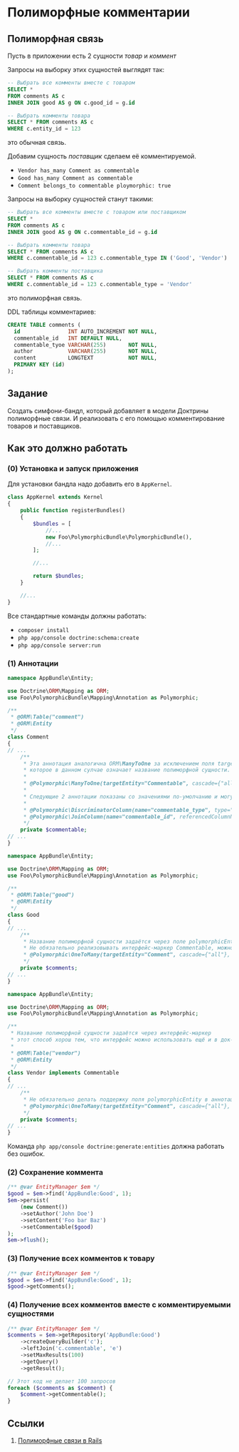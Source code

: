 # Полиморфные комментарии

## Полиморфная связь

Пусть в приложении есть 2 сущности *товар* и *коммент*

Запросы на выборку этих сущностей выглядят так:

```sql
-- Выбрать все комменты вместе с товаром
SELECT *
FROM comments AS c 
INNER JOIN good AS g ON c.good_id = g.id
```

```sql
-- Выбрать комменты товара
SELECT * FROM comments AS c 
WHERE c.entity_id = 123
```
это обычная связь.

Добавим сущность *поставщик* сделаем её комментируемой.

* `Vendor has_many Comment as commentable`
* `Good has_many Comment as commentable`
* `Comment belongs_to commentable ploymorphic: true`

Запросы на выборку сущностей станут такими:

```sql
-- Выбрать все комменты вместе с товаром или поставщиком
SELECT *
FROM comments AS c 
INNER JOIN good AS g ON c.commentable_id = g.id 
```

```sql
-- Выбрать комменты товара
SELECT * FROM comments AS c 
WHERE c.commentable_id = 123 c.commentable_type IN ('Good', 'Vendor')
```

```sql
-- Выбрать комменты поставщика
SELECT * FROM comments AS c 
WHERE c.commentable_id = 123 c.commentable_type = 'Vendor'
```

это полиморфная связь.

DDL таблицы комментариев:

```sql
CREATE TABLE comments (
  id               INT AUTO_INCREMENT NOT NULL,
  commentable_id   INT DEFAULT NULL,
  commentable_tyoe VARCHAR(255)       NOT NULL,
  author           VARCHAR(255)       NOT NULL,
  content          LONGTEXT           NOT NULL,
  PRIMARY KEY (id)
);
```

## Задание

Создать симфони-бандл, который добавляет в модели Доктрины полиморфные связи.
И реализовать с его помощью комментирование товаров и поставщиков.

## Как это должно работать

### (0) Установка и запуск приложения

Для установки бандла надо добавить его в `AppKernel`.

```php
class AppKernel extends Kernel
{
    public function registerBundles()
    {
        $bundles = [
            //...
            new Foo\PolymorphicBundle\PolymorphicBundle(),
            //...
        ];

        //...

        return $bundles;
    }

    //...
}

```

Все стандартные команды должны работать:

* `composer install`
* `php app/console doctrine:schema:create`
* `php app/console server:run`

### (1) Аннотации

```php
namespace AppBundle\Entity;

use Doctrine\ORM\Mapping as ORM;
use Foo\PolymorphicBundle\Mapping\Annotation as Polymorphic;

/**
 * @ORM\Table("comment")
 * @ORM\Entity
 */
class Comment
{
// ...
    /**
     * Эта аннотация аналогична ORM\ManyToOne за исключением поля targetEntity,
     * которое в данном сулчае означает название полиморфной сущности.
     *
     * @Polymorphic\ManyToOne(targetEntity="Commentable", cascade={"all"}, inversedBy="comments")
     *
     * Следующие 2 аннотации показаны со значениями по-умолчанию и могут быть опущены
     *
     * @Polymorphic\DiscriminatorColumn(name="commentable_type", type="string")
     * @Polymorphic\JoinColumn(name="commentable_id", referencedColumnName="id")
     */
    private $commentable;
// ...
}
```

```php
namespace AppBundle\Entity;

use Doctrine\ORM\Mapping as ORM;
use Foo\PolymorphicBundle\Mapping\Annotation as Polymorphic;

/**
 * @ORM\Table("good")
 * @ORM\Entity
 */
class Good
{
// ...
    /**
     * Название полиморфной сущности задаётся через поле polymorphicEntity
     * Не обязательно реализовывать интерфейс-маркер Commentable, можно добавить в аннотацию поле polymorphicEntity
     * @Polymorphic\OneToMany(targetEntity="Comment", cascade={"all"}, mappedBy="commentable", polymorphicEntity="Commentable")
     */
    private $comments;
// ...
}
```

```php
namespace AppBundle\Entity;

use Doctrine\ORM\Mapping as ORM;
use Foo\PolymorphicBundle\Mapping\Annotation as Polymorphic;

/**
 * Название полиморфной сущности задаётся через интерфейс-маркер
 * этот способ хорош тем, что интерфейс можно использовать ещё и в док-блоках
 * 
 * @ORM\Table("vendor")
 * @ORM\Entity
 */
class Vendor implements Commentable
{
// ...
    /**
     * Не обязательно делать поддержку поля polymorphicEntity в аннотации, можно использовать интерфейс-маркер
     * @Polymorphic\OneToMany(targetEntity="Comment", cascade={"all"}, mappedBy="commentable")
     */
    private $comments;
// ...
}
```

Команда `php app/console doctrine:generate:entities` должна работать без ошибок.

### (2) Сохранение коммента

```php
/** @var EntityManager $em */
$good = $em->find('AppBundle:Good', 1);
$em->persist(
    (new Comment())
    ->setAuthor('John Doe')
    ->setContent('Foo bar Baz')
    ->setCommentable($good)
);
$em->flush();
```

### (3) Получение всех комментов к товару

```php
/** @var EntityManager $em */
$good = $em->find('AppBundle:Good', 1);
$good->getComments();
```

### (4) Получение всех комментов вместе с комментируемыми сущностями

```php
/** @var EntityManager $em */
$comments = $em->getRepository('AppBundle:Good')
    ->createQueryBuilder('c');
    ->leftJoin('c.commentable', 'e')
    ->setMaxResults(100)
    ->getQuery()
    ->getResult();

// Этот код не делает 100 запросов
foreach ($comments as $comment) {
    $comment->getCommentable();
}
```

## Ссылки

1. [Полиморфные связи в Rails](http://guides.rubyonrails.org/association_basics.html#polymorphic-associations)
